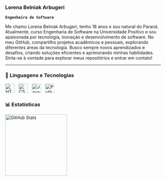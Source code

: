 ### Lorena Belniak Arbugeri

**`Engenheira de Software`**

Me chamo Lorena Belniak Arbugeri, tenho 18 anos e sou natural do Paraná. Atualmente, curso Engenharia de Software na Universidade Positivo e sou apaixonada por tecnologia, inovação e desenvolvimento de software. No meu GitHub, compartilho projetos acadêmicos e pessoais, explorando diferentes áreas da tecnologia. Busco sempre novos aprendizados e desafios, criando soluções eficientes e aprimorando minhas habilidades. Sinta-se à vontade para explorar meus repositórios e entrar em contato!

</p>

---

### 🤖 Linguagens e Tecnologias

<img 
    align="left" 
    alt="HTML"
    title="HTML" 
    width="30px" 
    style="padding-right: 10px;" 
    src="https://cdn.jsdelivr.net/gh/devicons/devicon@latest/icons/html5/html5-original.svg" 
/>
<img 
    align="left" 
    alt="CSS" 
    title="CSS"
    width="30px" 
    style="padding-right: 10px;" 
    src="https://cdn.jsdelivr.net/gh/devicons/devicon@latest/icons/css3/css3-original.svg" 
/>
<img 
    align="left" 
    alt="JavaScript" 
    title="JavaScript"
    width="30px" 
    style="padding-right: 10px;" 
    src="https://cdn.jsdelivr.net/gh/devicons/devicon@latest/icons/javascript/javascript-original.svg" 
/>
<img
    align="left" 
    alt="Python" 
    title="Python"
    width="30px" 
    style="padding-right: 10px;" 
    src="https://cdn.jsdelivr.net/gh/devicons/devicon@latest/icons/python/python-original.svg" 
/>

<br/>
<br/>

### 📊 Estatísticas
<p>
  <img 
    align="left" 
    alt="GitHub Stats" 
    height="200" 
    style="padding-right: 10px;" 
    src="https://github-readme-stats.vercel.app/api?username=LorenaBelniakArbugeri&show_icons=true&theme=tokyonight&include_all_commits=true&locale=pt-br" 
  />


